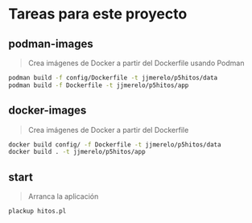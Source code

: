 # Tareas para este proyecto

## podman-images

> Crea imágenes de Docker a partir del Dockerfile usando Podman

~~~sh
podman build -f config/Dockerfile -t jjmerelo/p5hitos/data
podman build -f Dockerfile -t jjmerelo/p5hitos/app
~~~

## docker-images

> Crea imágenes de Docker a partir del Dockerfile

~~~sh
docker build config/ -f Dockerfile -t jjmerelo/p5hitos/data
docker build . -t jjmerelo/p5hitos/app
~~~

## start

> Arranca la aplicación

~~~sh
plackup hitos.pl
~~~
